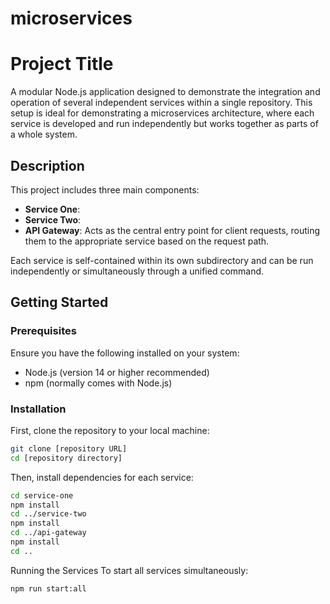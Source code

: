 # microservices

# Project Title

A modular Node.js application designed to demonstrate the integration and operation of several independent services within a single repository. This setup is ideal for demonstrating a microservices architecture, where each service is developed and run independently but works together as parts of a whole system.

## Description

This project includes three main components:

- **Service One**: 
- **Service Two**: 
- **API Gateway**: Acts as the central entry point for client requests, routing them to the appropriate service based on the request path.

Each service is self-contained within its own subdirectory and can be run independently or simultaneously through a unified command.

## Getting Started

### Prerequisites

Ensure you have the following installed on your system:

- Node.js (version 14 or higher recommended)
- npm (normally comes with Node.js)

### Installation

First, clone the repository to your local machine:

```bash
git clone [repository URL]
cd [repository directory]
```
Then, install dependencies for each service:
```bash
cd service-one
npm install
cd ../service-two
npm install
cd ../api-gateway
npm install
cd ..
```

Running the Services
To start all services simultaneously:

```bash
npm run start:all
```





